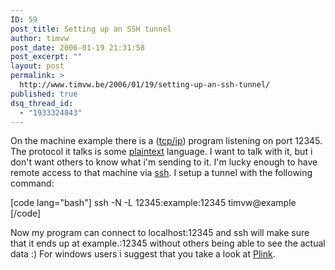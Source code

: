 ```yaml
---
ID: 59
post_title: Setting up an SSH tunnel
author: timvw
post_date: 2006-01-19 21:31:58
post_excerpt: ""
layout: post
permalink: >
  http://www.timvw.be/2006/01/19/setting-up-an-ssh-tunnel/
published: true
dsq_thread_id:
  - "1933324843"
---
```

<p>On the machine example there is a (<a href="http://en.wikipedia.org/wiki/TCP/IP">tcp/ip</a>) program listening on port 12345.  The protocol it talks is some <a href="http://en.wikipedia.org/wiki/Plain_text">plaintext</a> language. I want to talk with it, but i don't want others to know what i'm sending to it. I'm lucky enough to have remote access to that machine via <a href="http://en.wikipedia.org/wiki/Ssh">ssh</a>. I setup a tunnel with the following command:</p>
[code lang="bash"]
ssh -N -L 12345:example:12345 timvw@example
[/code]
<p>Now my program can connect to localhost:12345 and ssh will make sure that it ends up at example.:12345 without others being able to see the actual data :) For windows users i suggest that you take a look at <a href="http://www.chiark.greenend.org.uk/~sgtatham/putty">Plink</a>.</p>